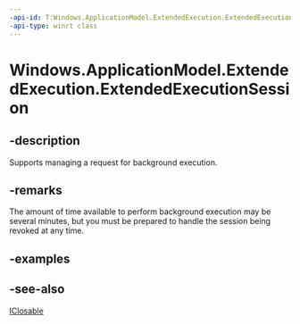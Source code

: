```yaml
---
-api-id: T:Windows.ApplicationModel.ExtendedExecution.ExtendedExecutionSession
-api-type: winrt class
---
```


<!-- Class syntax.
public class ExtendedExecutionSession : Windows.ApplicationModel.ExtendedExecution.IExtendedExecutionSession, Windows.Foundation.IClosable
-->

# Windows.ApplicationModel.ExtendedExecution.ExtendedExecutionSession

## -description
Supports managing a request for background execution.

## -remarks
The amount of time available to perform background execution may be several minutes, but you must be prepared to handle the session being revoked at any time.

## -examples

## -see-also
[IClosable](../windows.foundation/iclosable.md)
